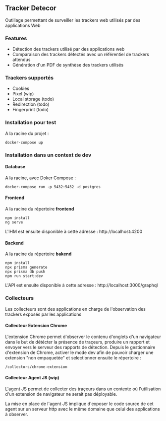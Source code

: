 ## Tracker Detecor

Outillage permettant de surveiller les trackers web utilisés par des applications Web

### Features

* Détection des trackers utilisé par des applications web
* Comparaison des trackers détectés avec un référentiel de trackers attendus
* Génération d'un PDF de synthèse des trackers utilisés

### Trackers supportés

* Cookies
* Pixel (wip)
* Local storage (todo)
* Redirection (todo)
* Fingerprint (todo)

### Installation pour test
 
A la racine du projet :

    docker-compose up
### Installation dans un context de dev

#### Database

A la racine, avec Doker Compose :

    docker-compose run -p 5432:5432 -d postgres

#### Frontend

A la racine du répertoire **frontend**

    npm install
    ng serve

L'IHM est ensuite disponible à cette adresse : http://localhost:4200

#### Backend

A la racine du répertoire **bakend**

    npm install
    npx prisma generate
    npx prisma db push
    npm run start:dev


L'API est ensuite disponible à cette adresse : http://localhost:3000/graphql


### Collecteurs

Les collecteurs sont des applications en charge de l'observation des trackers exposés par les applications

#### Collecteur Extension Chrome

L'extension Chrome permet d'observer le contenu d'onglets d'un navigateur dans le but de détécter la présence de traçeurs, produire un rapport et envoyer vers le serveur des rapports de détection.
Depuis le gestionnaire d'extension de Chrome, activer le mode dev afin de pouvoir charger une extension "non empaquetée" et selectionner ensuite le répertoire :

    /collectors/chrome-extension

#### Collecteur Agent JS (wip)

L'agent JS permet de collecter des traçeurs dans un contexte où l'utilisation d'un extension de navigateur ne serait pas déployable.

La mise en place de l'agent JS implique d'exposer le code source de cet agent sur un serveur http avec le même domaine que celui des applications à observer.


